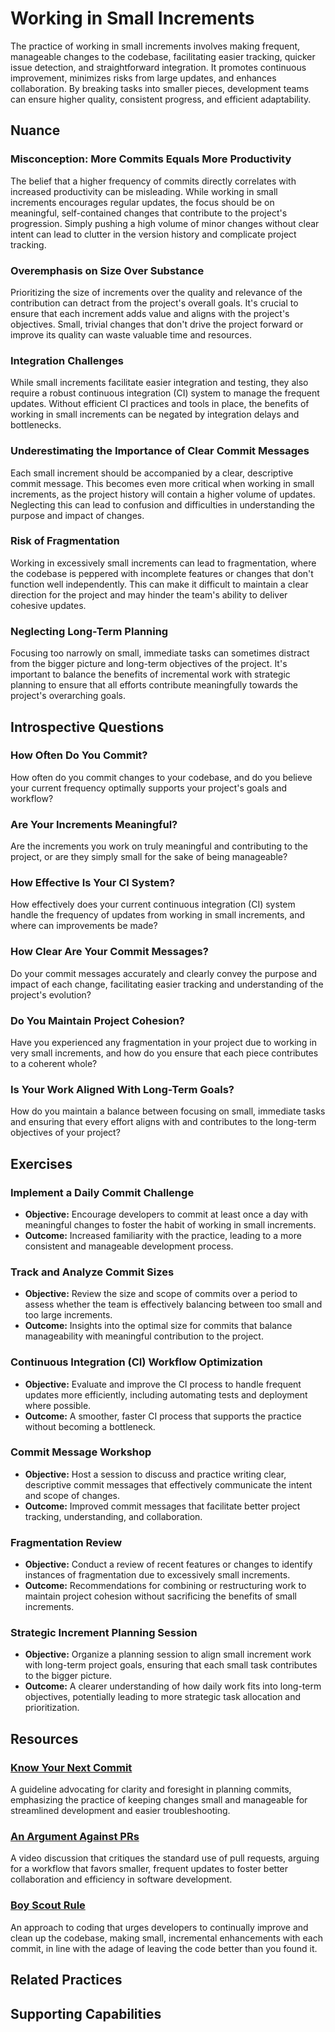 # Working in Small Increments

The practice of working in small increments involves making frequent, manageable changes to the codebase, facilitating easier tracking, quicker issue detection, and straightforward integration. It promotes continuous improvement, minimizes risks from large updates, and enhances collaboration. By breaking tasks into smaller pieces, development teams can ensure higher quality, consistent progress, and efficient adaptability.

## Nuance

### Misconception: More Commits Equals More Productivity
The belief that a higher frequency of commits directly correlates with increased productivity can be misleading. While working in small increments encourages regular updates, the focus should be on meaningful, self-contained changes that contribute to the project's progression. Simply pushing a high volume of minor changes without clear intent can lead to clutter in the version history and complicate project tracking.

### Overemphasis on Size Over Substance
Prioritizing the size of increments over the quality and relevance of the contribution can detract from the project's overall goals. It's crucial to ensure that each increment adds value and aligns with the project's objectives. Small, trivial changes that don't drive the project forward or improve its quality can waste valuable time and resources.

### Integration Challenges
While small increments facilitate easier integration and testing, they also require a robust continuous integration (CI) system to manage the frequent updates. Without efficient CI practices and tools in place, the benefits of working in small increments can be negated by integration delays and bottlenecks.

### Underestimating the Importance of Clear Commit Messages
Each small increment should be accompanied by a clear, descriptive commit message. This becomes even more critical when working in small increments, as the project history will contain a higher volume of updates. Neglecting this can lead to confusion and difficulties in understanding the purpose and impact of changes.

### Risk of Fragmentation
Working in excessively small increments can lead to fragmentation, where the codebase is peppered with incomplete features or changes that don't function well independently. This can make it difficult to maintain a clear direction for the project and may hinder the team's ability to deliver cohesive updates.

### Neglecting Long-Term Planning
Focusing too narrowly on small, immediate tasks can sometimes distract from the bigger picture and long-term objectives of the project. It's important to balance the benefits of incremental work with strategic planning to ensure that all efforts contribute meaningfully towards the project's overarching goals.

## Introspective Questions

### How Often Do You Commit?
How often do you commit changes to your codebase, and do you believe your current frequency optimally supports your project's goals and workflow?

### Are Your Increments Meaningful?
Are the increments you work on truly meaningful and contributing to the project, or are they simply small for the sake of being manageable?

### How Effective Is Your CI System?
How effectively does your current continuous integration (CI) system handle the frequency of updates from working in small increments, and where can improvements be made?

### How Clear Are Your Commit Messages?
Do your commit messages accurately and clearly convey the purpose and impact of each change, facilitating easier tracking and understanding of the project's evolution?

### Do You Maintain Project Cohesion?
Have you experienced any fragmentation in your project due to working in very small increments, and how do you ensure that each piece contributes to a coherent whole?

### Is Your Work Aligned With Long-Term Goals?
How do you maintain a balance between focusing on small, immediate tasks and ensuring that every effort aligns with and contributes to the long-term objectives of your project?

## Exercises

### Implement a Daily Commit Challenge
* **Objective:** Encourage developers to commit at least once a day with meaningful changes to foster the habit of working in small increments.
* **Outcome:** Increased familiarity with the practice, leading to a more consistent and manageable development process.

### Track and Analyze Commit Sizes
* **Objective:** Review the size and scope of commits over a period to assess whether the team is effectively balancing between too small and too large increments.
* **Outcome:** Insights into the optimal size for commits that balance manageability with meaningful contribution to the project.

### Continuous Integration (CI) Workflow Optimization
* **Objective:** Evaluate and improve the CI process to handle frequent updates more efficiently, including automating tests and deployment where possible.
* **Outcome:** A smoother, faster CI process that supports the practice without becoming a bottleneck.

### Commit Message Workshop
* **Objective:** Host a session to discuss and practice writing clear, descriptive commit messages that effectively communicate the intent and scope of changes.
* **Outcome:** Improved commit messages that facilitate better project tracking, understanding, and collaboration.

### Fragmentation Review
* **Objective:** Conduct a review of recent features or changes to identify instances of fragmentation due to excessively small increments.
* **Outcome:** Recommendations for combining or restructuring work to maintain project cohesion without sacrificing the benefits of small increments.

### Strategic Increment Planning Session
* **Objective:** Organize a planning session to align small increment work with long-term project goals, ensuring that each small task contributes to the bigger picture.
* **Outcome:** A clearer understanding of how daily work fits into long-term objectives, potentially leading to more strategic task allocation and prioritization.

## Resources

### [Know Your Next Commit](https://github.com/97-things/97-things-every-programmer-should-know/tree/master/en/thing_47#know-your-next-commit)
A guideline advocating for clarity and foresight in planning commits, emphasizing the practice of keeping changes small and manageable for streamlined development and easier troubleshooting.

### [An Argument Against PRs](https://www.youtube.com/watch?v=ZlLZEQQBcFg)
A video discussion that critiques the standard use of pull requests, arguing for a workflow that favors smaller, frequent updates to foster better collaboration and efficiency in software development.

### [Boy Scout Rule](https://github.com/97-things/97-things-every-programmer-should-know/tree/master/en/thing_08)
An approach to coding that urges developers to continually improve and clean up the codebase, making small, incremental enhancements with each commit, in line with the adage of leaving the code better than you found it.


## Related Practices

<!-- TODO: insert a list of [linked practices](/practices) that relate to this practice. For each item, give a brief explanation of how the linked practice supports / relates to this practice. Also categorize each linked practices as one of the following: Enables, Requires, Improves -->

## Supporting Capabilities

<!-- TODO: insert a list of [linked capabilities](/capabilities) that this practice supports. For each item, give a brief explanation of how the linked capability is supported by / relates to this practice. Also categorize each linked capability as one of the following: Enables, Requires, Improves -->
